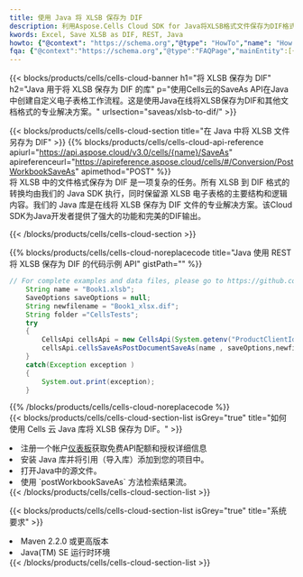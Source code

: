 ```yaml
---
title: 使用 Java 将 XLSB 保存为 DIF
description: 利用Aspose.Cells Cloud SDK for Java将XLSB格式文件保存为DIF格式文件。
kwords: Excel, Save XLSB as DIF, REST, Java
howto: {"@context": "https://schema.org","@type": "HowTo","name": "How to save XLSB as DIF using the Cells Cloud Java library.","description": "How to save XLSB as DIF using the Cells Cloud Java library.","image": {"@type": "ImageObject"},"url": "/java/saveas/xlsb-to-dif/","step": [{ "@type": "HowToStep","name": "How to save XLSB as DIF using the Cells Cloud Java library. step 1", "image": {"@type": "ImageObject",},"url": "/java/saveas/xlsb-to-dif/","text": "Register an account at <a href='https://dashboard.aspose.cloud/'>Dashboard</a> to get free API quota & authorization details",},{ "@type": "HowToStep","name": "How to save XLSB as DIF using the Cells Cloud Java library. step 1", "image": {"@type": "ImageObject",},"url": "/java/saveas/xlsb-to-dif/","text": "Install Java library and add the reference (import the library) to your project.",},{ "@type": "HowToStep","name": "How to save XLSB as DIF using the Cells Cloud Java library. step 1", "image": {"@type": "ImageObject",},"url": "/java/saveas/xlsb-to-dif/","text": "Open the source file in Java.",},{ "@type": "HowToStep","name": "How to save XLSB as DIF using the Cells Cloud Java library. step 1", "image": {"@type": "ImageObject",},"url": "/java/saveas/xlsb-to-dif/","text": "Use the `postWorkbookSaveAs` method to retrieve the resulting stream.",}, ],"supply": {"@type": "HowToSupply","name": "document"},"tool": [{"@type": "HowToTool","name": "IntelliJ IDEA, Visual Studio Code, Eclipse"},{"@type": "HowToTool","name": "Aspose Cells"}],"totalTime": "PT6M"}
fqa: {"@context":"https://schema.org","@type":"FAQPage","mainEntity":[{"@type":"Question","name":"Why save file as other formats file in C# using REST API?","acceptedAnswer":{"@type":"Answer","text":"Documents are encoded in many ways, and some files may be incompatible with the software you use. To open and read such files, just save them as appropriate file formats.<br/><ol><li>Install .NET SDK and add the reference (import the library) to your project.</li><li>Open the source file in C# using REST API.</li><li>Call the PostWorkbookSaveAsRequest() method, passing an output filename with required extension.</li><li>Get the result of save as a separate file.</li></ol>"}},{"@type":"Question","name":"What file formats can I save as with your C# library?","acceptedAnswer":{"@type":"Answer","text":"We support a variety of file formats for conversion using .NET library, including XLSX, Excel, xls , PDF, CSV, HTML, Markdown, XML, PNG, JPG, TIFF, Json, TXT and many more."}},{"@type":"Question","name":"What is the maximum allowed file size for conversion using this .NET library?","acceptedAnswer":{"@type":"Answer","text":"There are no file size limits for format conversions using .NET library."}}]}
---
```

{{< blocks/products/cells/cells-cloud-banner h1="将 XLSB 保存为 DIF" h2="Java 用于将 XLSB 保存为 DIF 的库" p="使用Cells云的SaveAs API在Java中创建自定义电子表格工作流程。这是使用Java在线将XLSB保存为DIF和其他文档格式的专业解决方案。" urlsection="saveas/xlsb-to-dif/" >}}

{{< blocks/products/cells/cells-cloud-section title="在 Java 中将 XLSB 文件另存为 DIF" >}}
{{% blocks/products/cells/cells-cloud-api-reference apiurl="https://api.aspose.cloud/v3.0/cells/{name}/SaveAs" apireferenceurl="https://apireference.aspose.cloud/cells/#/Conversion/PostWorkbookSaveAs" apimethod="POST" %}}
<br/>
将 XLSB 中的文件格式保存为 DIF 是一项复杂的任务。所有 XLSB 到 DIF 格式的转换均由我们的 Java SDK 执行，同时保留源 XLSB 电子表格的主要结构和逻辑内容。我们的 Java 库是在线将 XLSB 保存为 DIF 文件的专业解决方案。该Cloud SDK为Java开发者提供了强大的功能和完美的DIF输出。

{{< /blocks/products/cells/cells-cloud-section >}}

{{% blocks/products/cells/cells-cloud-noreplacecode title="Java 使用 REST 将 XLSB 保存为 DIF 的代码示例 API" gistPath="" %}}
  
```java
// For complete examples and data files, please go to https://github.com/aspose-cells-cloud/aspose-cells-cloud-java/
    String name = "Book1.xlsb";
    SaveOptions saveOptions = null;
    String newfilename = "Book1_xlsx.dif";
    String folder ="CellsTests";
    try 
    {
        CellsApi cellsApi = new CellsApi(System.getenv("ProductClientId"), System.getenv("ProductClientSecret"));
        cellsApi.cellsSaveAsPostDocumentSaveAs(name , saveOptions,newfilename,false,false,folder,null,null,null,true);                       
    }
    catch(Exception exception )
    {
        System.out.print(exception);
    }
```
  
{{% /blocks/products/cells/cells-cloud-noreplacecode %}}
<br/>
{{< blocks/products/cells/cells-cloud-section-list isGrey="true" title="如何使用 Cells 云 Java 库将 XLSB 保存为 DIF。" >}}
<li>注册一个帐户<a href="https://dashboard.aspose.cloud/">仪表板</a>获取免费API配额和授权详细信息</li>
<li>安装 Java 库并将引用（导入库）添加到您的项目中。</li>
<li>打开Java中的源文件。</li>
<li>使用 `postWorkbookSaveAs` 方法检索结果流。</li>
{{< /blocks/products/cells/cells-cloud-section-list >}}

{{< blocks/products/cells/cells-cloud-section-list isGrey="true" title="系统要求" >}}
<li>Maven 2.2.0 或更高版本</li>
<li>Java(TM) SE 运行时环境</li>
{{< /blocks/products/cells/cells-cloud-section-list >}}
